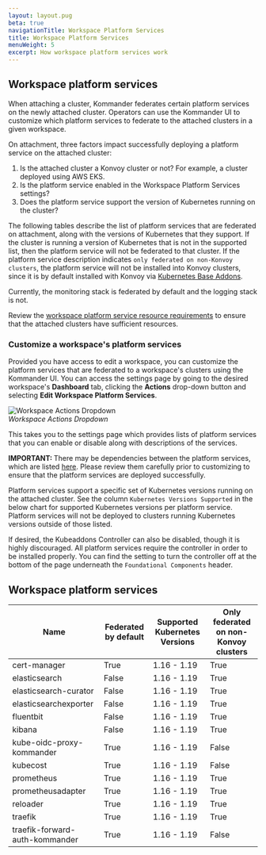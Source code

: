 ```yaml
---
layout: layout.pug
beta: true
navigationTitle: Workspace Platform Services
title: Workspace Platform Services
menuWeight: 5
excerpt: How workspace platform services work
---
```


## Workspace platform services

When attaching a cluster, Kommander federates certain platform services on the newly attached cluster. Operators can use the Kommander UI to customize which platform services to federate to the attached clusters in a given workspace.

On attachment, three factors impact successfully deploying a platform service on the attached cluster:

1. Is the attached cluster a Konvoy cluster or not? For example, a cluster deployed using AWS EKS.
2. Is the platform service enabled in the Workspace Platform Services settings?
3. Does the platform service support the version of Kubernetes running on the cluster?

The following tables describe the list of platform services that are federated on attachment, along with the versions of Kubernetes that they support. If the cluster is running a version of Kubernetes that is not in the supported list, then the platform service will not be federated to that cluster. If the platform service description indicates `only federated on non-Konvoy clusters`, the platform service will not be installed into Konvoy clusters, since it is by default installed with Konvoy via [Kubernetes Base Addons](/dkp/konvoy/1.7/addons/).

Currently, the monitoring stack is federated by default and the logging stack is not.

Review the [workspace platform service resource requirements](/dkp/kommander/1.3/workspaces/platform-service-requirements/) to ensure that the attached clusters have sufficient resources.

### Customize a workspace's platform services

Provided you have access to edit a workspace, you can customize the platform services that are federated to a workspace's clusters using the Kommander UI. You can access the settings page by going to the desired workspace's **Dashboard** tab, clicking the **Actions** drop-down button and selecting **Edit Workspace Platform Services**.

![Workspace Actions Dropdown](/dkp/kommander/1.3/img/workspace-actions-dropdown.png)
<br />_Workspace Actions Dropdown_

This takes you to the settings page which provides lists of platform services that you can enable or disable along with descriptions of the services.

<p class="message--important"><strong>IMPORTANT: </strong>There may be dependencies between the platform services, which are listed <a href="/dkp/kommander/1.3/workspaces/platform-service-dependencies/">here</a>. Please review them carefully prior to customizing to ensure that the platform services are deployed successfully.</p>

Platform services support a specific set of Kubernetes versions running on the attached cluster. See the column `Kubernetes Versions Supported` in the below chart for supported Kubernetes versions per platform service. Platform services will not be deployed to clusters running Kubernetes versions outside of those listed.

If desired, the Kubeaddons Controller can also be disabled, though it is highly discouraged. All platform services require the controller in order to be installed properly. You can find the setting to turn the controller off at the bottom of the page underneath the `Foundational Components` header.

## Workspace platform services

| Name                                 | Federated by default | Supported Kubernetes Versions | Only federated on non-Konvoy clusters |
| ------------------------------------ | -------------------- | ----------------------------- | ------------------------------------- |
| cert-manager                         | True                 | 1.16 - 1.19                   | True                                  |
| elasticsearch                        | False                | 1.16 - 1.19                   | True                                  |
| elasticsearch-curator                | False                | 1.16 - 1.19                   | True                                  |
| elasticsearchexporter                | False                | 1.16 - 1.19                   | True                                  |
| fluentbit                            | False                | 1.16 - 1.19                   | True                                  |
| kibana                               | False                | 1.16 - 1.19                   | True                                  |
| kube-oidc-proxy-kommander            | True                 | 1.16 - 1.19                   | False                                 |
| kubecost                             | True                 | 1.16 - 1.19                   | False                                 |
| prometheus                           | True                 | 1.16 - 1.19                   | True                                  |
| prometheusadapter                    | True                 | 1.16 - 1.19                   | True                                  |
| reloader                             | True                 | 1.16 - 1.19                   | True                                  |
| traefik                              | True                 | 1.16 - 1.19                   | True                                  |
| traefik-forward-auth-kommander       | True                 | 1.16 - 1.19                   | False                                 |
